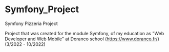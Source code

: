 # Symfony_Project
Symfony Pizzeria Project

Project that was created for the module Symfony, 
of my education as "Web Developer and Web Mobile"
at Doranco school (https://www.doranco.fr/) (3/2022 - 10/2022)
